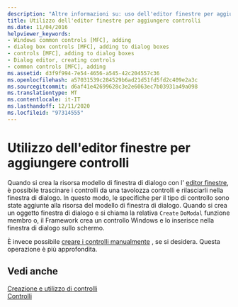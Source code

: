 ```yaml
---
description: "Altre informazioni su: uso dell'editor finestre per aggiungere controlli"
title: Utilizzo dell'editor finestre per aggiungere controlli
ms.date: 11/04/2016
helpviewer_keywords:
- Windows common controls [MFC], adding
- dialog box controls [MFC], adding to dialog boxes
- controls [MFC], adding to dialog boxes
- Dialog editor, creating controls
- common controls [MFC], adding
ms.assetid: d3f9f994-7e54-4656-a545-42c204557c36
ms.openlocfilehash: a57031539c284529b6ad21d51fd5fd2c409e2a3c
ms.sourcegitcommit: d6af41e42699628c3e2e6063ec7b03931a49a098
ms.translationtype: MT
ms.contentlocale: it-IT
ms.lasthandoff: 12/11/2020
ms.locfileid: "97314555"
---
```

# <a name="using-the-dialog-editor-to-add-controls"></a>Utilizzo dell'editor finestre per aggiungere controlli

Quando si crea la risorsa modello di finestra di dialogo con l' [editor finestre](../windows/dialog-editor.md), è possibile trascinare i controlli da una tavolozza controlli e rilasciarli nella finestra di dialogo. In questo modo, le specifiche per il tipo di controllo sono state aggiunte alla risorsa del modello di finestra di dialogo. Quando si crea un oggetto finestra di dialogo e si chiama la relativa `Create` `DoModal` funzione membro o, il Framework crea un controllo Windows e lo inserisce nella finestra di dialogo sullo schermo.

È invece possibile [creare i controlli manualmente](../mfc/adding-controls-by-hand.md) , se si desidera. Questa operazione è più approfondita.

## <a name="see-also"></a>Vedi anche

[Creazione e utilizzo di controlli](../mfc/making-and-using-controls.md)<br/>
[Controlli](../mfc/controls-mfc.md)
